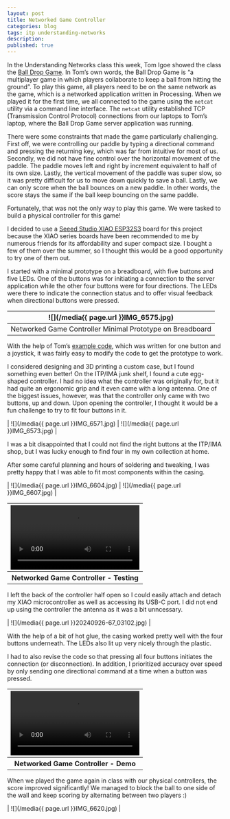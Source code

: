 ```yaml
---
layout: post
title: Networked Game Controller
categories: blog
tags: itp understanding-networks
description:
published: true
---
```


In the Understanding Networks class this week, Tom Igoe showed the class the [Ball Drop Game](https://tigoe.github.io/BallDropGame/). In Tom’s own words, the Ball Drop Game is “a multiplayer game in which players collaborate to keep a ball from hitting the ground”. To play this game, all players need to be on the same network as the game, which is a networked application written in Processing. When we played it for the first time, we all connected to the game using the `netcat` utility via a command line interface. The `netcat` utility established TCP (Transmission Control Protocol) connections from our laptops to Tom’s laptop, where the Ball Drop Game server application was running.

There were some constraints that made the game particularly challenging. First off, we were controlling our paddle by typing a directional command and pressing the returning key, which was far from intuitive for most of us. Secondly, we did not have fine control over the horizontal movement of the paddle. The paddle moves left and right by increment equivalent to half of its own size. Lastly, the vertical movement of the paddle was super slow, so it was pretty difficult for us to move down quickly to save a ball. Lastly, we can only score when the ball bounces on a new paddle. In other words, the score stays the same if the ball keep bouncing on the same paddle.

Fortunately, that was not the only way to play this game. We were tasked to build a physical controller for this game!

I decided to use a [Seeed Studio XIAO ESP32S3](https://www.seeedstudio.com/XIAO-ESP32S3-p-5627.html) board for this project because the XIAO series boards have been recommended to me by numerous friends for its affordability and super compact size. I bought a few of them over the summer, so I thought this would be a good opportunity to try one of them out.

I started with a minimal prototype on a breadboard, with five buttons and five LEDs. One of the buttons was for initiating a connection to the server application while the other four buttons were for four directions. The LEDs were there to indicate the connection status and to offer visual feedback when directional buttons were pressed.

|           ![](/media{{ page.url }}IMG_6575.jpg)           |
| :-------------------------------------------------------: |
| Networked Game Controller Minimal Prototype on Breadboard |

With the help of Tom’s [example code](https://github.com/tigoe/BallDropGame/tree/main/BallDropWifiJoystickClient), which was written for one button and a joystick, it was fairly easy to modify the code to get the prototype to work.

I considered designing and 3D printing a custom case, but I found something even better\! On the ITP/IMA junk shelf, I found a cute egg-shaped controller. I had no idea what the controller was originally for, but it had quite an ergonomic grip and it even came with a long antenna. One of the biggest issues, however, was that the controller only came with two buttons, up and down. Upon opening the controller, I thought it would be a fun challenge to try to fit four buttons in it.

| ![](/media{{ page.url }}IMG_6571.jpg) | ![](/media{{ page.url }}IMG_6573.jpg) |

I was a bit disappointed that I could not find the right buttons at the ITP/IMA shop, but I was lucky enough to find four in my own collection at home.

After some careful planning and hours of soldering and tweaking, I was pretty happy that I was able to fit most components within the casing.

| ![](/media{{ page.url }}IMG_6604.jpg) | ![](/media{{ page.url }}IMG_6607.jpg) |

<table style="width: 100%;">
  <thead>
  <tr>
  <th>
    <video controls width="100%" preload="auto">
      <source src="/media{{ page.url }}IMG_6608_720p.mp4" type='video/mp4'>
    </video>
  </th>
  </tr>
  </thead>
  <tbody>
  <tr>
  <th>
  Networked Game Controller - Testing
  </th>
  </tr>
  </tbody>
</table>

I left the back of the controller half open so I could easily attach and detach my XIAO microcontroller as well as accessing its USB-C port. I did not end up using the controller the antenna as it was a bit unncessary.

| ![](/media{{ page.url }}20240926-67_03102.jpg) |

With the help of a bit of hot glue, the casing worked pretty well with the four buttons underneath. The LEDs also lit up very nicely through the plastic.

I had to also revise the code so that pressing all four buttons initiates the connection (or disconnection). In addition, I prioritized accuracy over speed by only sending one directional command at a time when a button was pressed.

<table style="width: 100%;">
  <thead>
  <tr>
  <th>
    <video controls width="100%" preload="auto">
      <source src="/media{{ page.url }}img_6615_720p.mp4" type='video/mp4'>
    </video>
  </th>
  </tr>
  </thead>
  <tbody>
  <tr>
  <th>
  Networked Game Controller - Demo
  </th>
  </tr>
  </tbody>
</table>

When we played the game again in class with our physical controllers, the score improved significantly! We managed to block the ball to one side of the wall and keep scoring by alternating between two players :)

| ![](/media{{ page.url }}IMG_6620.jpg) |
